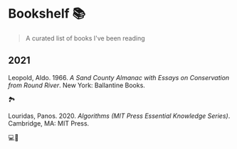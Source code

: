 # Bookshelf 📚
> A curated list of books I've been reading

## 2021

Leopold, Aldo. 1966. _A Sand County Almanac with Essays on Conservation from Round River_. New York: Ballantine Books.

🏞️

Louridas, Panos. 2020. _Algorithms (MIT Press Essential Knowledge Series)_. Cambridge, MA: MIT Press.

💻🧮
